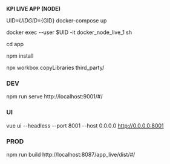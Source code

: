 __KPI LIVE APP (NODE)__

UID=${UID} GID=${GID} docker-compose up

docker exec --user $UID -it docker_node_live_1 sh

cd app

npm install

npx workbox copyLibraries third_party/

### DEV
npm run serve
http://localhost:9001/#/

### UI
vue ui --headless --port 8001 --host 0.0.0.0
http://0.0.0.0:8001

### PROD
npm run build
http://localhost:8087/app_live/dist/#/

